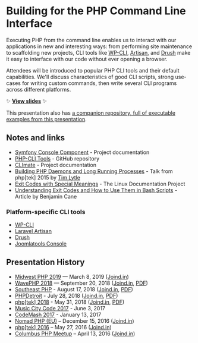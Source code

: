# Building for the PHP Command Line Interface

Executing PHP from the command line enables us to interact with our applications in new and interesting ways: from performing site maintenance to scaffolding new projects, CLI tools like [WP-CLI](http://wp-cli.org/), [Artisan](https://laravel.com/docs/5.1/artisan), and [Drush](http://www.drush.org/en/master/) make it easy to interface with our code without ever opening a browser.

Attendees will be introduced to popular PHP CLI tools and their default capabilities. We'll discuss characteristics of good CLI scripts, strong use-cases for writing custom commands, then write several CLI programs across different platforms.

:sparkles: **[View slides](https://stevegrunwell.github.io/building-for-php-cli)** :sparkles:

This presentation also has [a companion repository, full of executable examples from this presentation](https://github.com/stevegrunwell/php-cli-examples).


## Notes and links

* [Symfony Console Component](http://symfony.com/doc/current/components/console/introduction.html) - Project documentation
* [PHP-CLI Tools](https://github.com/wp-cli/php-cli-tools) - GitHub repository
* [CLImate](https://climate.thephpleague.com/) - Project documentation
* [Building PHP Daemons and Long Running Processes](https://prezi.com/pymsnzwlieqt/building-php-daemons-and-long-running-processes-tek15/) - Talk from php[tek] 2015 by [Tim Lytle](http://timlytle.net)
* [Exit Codes with Special Meanings](http://tldp.org/LDP/abs/html/exitcodes.html) - The Linux Documentation Project
* [Understanding Exit Codes and How to Use Them in Bash Scripts](http://bencane.com/2014/09/02/understanding-exit-codes-and-how-to-use-them-in-bash-scripts/) - Article by Benjamin Cane


### Platform-specific CLI tools

* [WP-CLI](http://wp-cli.org/)
* [Laravel Artisan](https://laravel.com/docs/5.1/artisan)
* [Drush](http://www.drush.org/en/master/)
* [Joomlatools Console](https://www.joomlatools.com/developer/tools/console/)


## Presentation History

* [Midwest PHP 2019](https://2019.midwestphp.org/) — March 8, 2019 ([Joind.in](https://joind.in/talk/b9a05))
* [WavePHP 2018](https://wavephp.com/) — September 20, 2018 ([Joind.in](https://joind.in/talk/6908c), [PDF](https://github.com/stevegrunwell/building-for-php-cli/releases/download/wavephp-2018/slides.pdf))
* [Southeast PHP](https://southeastphp.com/) - August 17, 2018 ([Joind.in](https://joind.in/talk/ed2e4), [PDF](https://github.com/stevegrunwell/building-for-php-cli/releases/download/southeastphp-2018/slides.pdf))
* [PHPDetroit](https://phpdetroit.io/) - July 28, 2018 ([Joind.in](https://joind.in/talk/e6d00), [PDF](https://github.com/stevegrunwell/building-for-php-cli/releases/download/phpdetroit-2018/slides.pdf))
* [php[tek] 2018](https://tek18.phparch.com/speakers/steve-grunwell/) - May 31, 2018 ([Joind.in](https://joind.in/talk/c6025), [PDF](https://github.com/stevegrunwell/building-for-php-cli/releases/download/phptek-2018/slides.pdf))
* [Music City Code 2017](https://www.musiccitycode.com/) - June 3, 2017
* [CodeMash 2017](http://www.codemash.org/) - January 13, 2017
* [Nomad PHP (EU)](https://nomadphp.com/nomadphp-2016-12-eu/) – December 15, 2016 ([Joind.in](https://joind.in/talk/dce28))
* [php[tek] 2016](https://tek16.phparch.com/speakers/#66432) – May 27, 2016 ([Joind.in](https://joind.in/talk/ce9a4))
* [Columbus PHP Meetup](http://www.meetup.com/phpphp/events/229434721/) – April 13, 2016 ([Joind.in](https://joind.in/talk/e9465))
